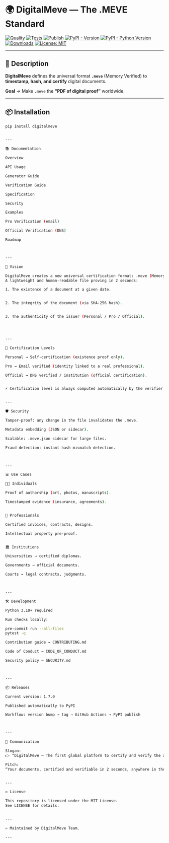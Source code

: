 
# 🌍 DigitalMeve — The .MEVE Standard

[![Quality](https://github.com/BACOUL/digitalmeve/actions/workflows/quality.yml/badge.svg?branch=main)](https://github.com/BACOUL/digitalmeve/actions/workflows/quality.yml)
[![Tests](https://github.com/BACOUL/digitalmeve/actions/workflows/tests.yml/badge.svg?branch=main)](https://github.com/BACOUL/digitalmeve/actions/workflows/tests.yml)
[![Publish](https://github.com/BACOUL/digitalmeve/actions/workflows/publish.yml/badge.svg?branch=main)](https://github.com/BACOUL/digitalmeve/actions/workflows/publish.yml)
[![PyPI - Version](https://img.shields.io/pypi/v/digitalmeve.svg?label=DigitalMeve&logo=pypi)](https://pypi.org/project/digitalmeve/)
[![PyPI - Python Version](https://img.shields.io/pypi/pyversions/digitalmeve.svg?logo=python&label=Python)](https://pypi.org/project/digitalmeve/)
[![Downloads](https://pepy.tech/badge/digitalmeve)](https://pepy.tech/project/digitalmeve)
[![License: MIT](https://img.shields.io/badge/License-MIT-green.svg)](LICENSE)

---

## 📖 Description  

**DigitalMeve** defines the universal format **`.meve`** (Memory Verified) to **timestamp, hash, and certify** digital documents.  

**Goal** → Make `.meve` the **“PDF of digital proof”** worldwide.  

---

## 📦 Installation  

```bash
pip install digitalmeve


---

📚 Documentation

Overview

API Usage

Generator Guide

Verification Guide

Specification

Security

Examples

Pro Verification (email)

Official Verification (DNS)

Roadmap



---

🚀 Vision

DigitalMeve creates a new universal certification format: .meve (Memory Verified).
A lightweight and human-readable file proving in 2 seconds:

1. The existence of a document at a given date.


2. The integrity of the document (via SHA-256 hash).


3. The authenticity of the issuer (Personal / Pro / Official).




---

🔑 Certification Levels

Personal → Self-certification (existence proof only).

Pro → Email verified (identity linked to a real professional).

Official → DNS verified / institution (official certification).


⚡ Certification level is always computed automatically by the verifier.


---

🛡 Security

Tamper-proof: any change in the file invalidates the .meve.

Metadata embedding (JSON or sidecar).

Scalable: .meve.json sidecar for large files.

Fraud detection: instant hash mismatch detection.



---

📊 Use Cases

🧑‍💻 Individuals

Proof of authorship (art, photos, manuscripts).

Timestamped evidence (insurance, agreements).


👔 Professionals

Certified invoices, contracts, designs.

Intellectual property pre-proof.


🏛 Institutions

Universities → certified diplomas.

Governments → official documents.

Courts → legal contracts, judgments.



---

🛠 Development

Python 3.10+ required

Run checks locally:

pre-commit run --all-files
pytest -q

Contribution guide → CONTRIBUTING.md

Code of Conduct → CODE_OF_CONDUCT.md

Security policy → SECURITY.md



---

📦 Releases

Current version: 1.7.0

Published automatically to PyPI

Workflow: version bump → tag → GitHub Actions → PyPI publish



---

📢 Communication

Slogan:
👉 “DigitalMeve — The first global platform to certify and verify the authenticity of your documents.”

Pitch:
“Your documents, certified and verifiable in 2 seconds, anywhere in the world.”


---

⚖ License

This repository is licensed under the MIT License.
See LICENSE for details.


---

✍️ Maintained by DigitalMeve Team.

---

